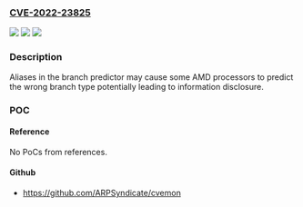 ### [CVE-2022-23825](https://cve.mitre.org/cgi-bin/cvename.cgi?name=CVE-2022-23825)
![](https://img.shields.io/static/v1?label=Product&message=AMD%20Processors&color=blue)
![](https://img.shields.io/static/v1?label=Version&message=n%2Fa&color=blue)
![](https://img.shields.io/static/v1?label=Vulnerability&message=NA&color=brighgreen)

### Description

Aliases in the branch predictor may cause some AMD processors to predict the wrong branch type potentially leading to information disclosure.

### POC

#### Reference
No PoCs from references.

#### Github
- https://github.com/ARPSyndicate/cvemon

